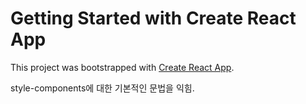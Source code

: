 # Getting Started with Create React App

This project was bootstrapped with [Create React App](https://github.com/facebook/create-react-app).

style-components에 대한 기본적인 문법을 익힘.

